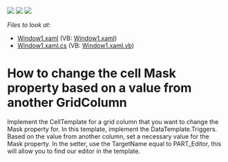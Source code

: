 <!-- default badges list -->
![](https://img.shields.io/endpoint?url=https://codecentral.devexpress.com/api/v1/VersionRange/128648887/10.1.7%2B)
[![](https://img.shields.io/badge/Open_in_DevExpress_Support_Center-FF7200?style=flat-square&logo=DevExpress&logoColor=white)](https://supportcenter.devexpress.com/ticket/details/E2583)
[![](https://img.shields.io/badge/📖_How_to_use_DevExpress_Examples-e9f6fc?style=flat-square)](https://docs.devexpress.com/GeneralInformation/403183)
<!-- default badges end -->
<!-- default file list -->
*Files to look at*:

* [Window1.xaml](./CS/WpfApplication5/Window1.xaml) (VB: [Window1.xaml](./VB/WpfApplication5/Window1.xaml))
* [Window1.xaml.cs](./CS/WpfApplication5/Window1.xaml.cs) (VB: [Window1.xaml.vb](./VB/WpfApplication5/Window1.xaml.vb))
<!-- default file list end -->
# How to change the cell Mask property based on a value from another GridColumn


<p>Implement the CellTemplate for a grid column that you want to change the Mask property for. In this template, implement the  DataTemplate.Triggers. Based on the value from another column, set a necessary value for the Mask property. In the setter, use the TargetName equal to PART_Editor, this will allow you to find our editor in the template.</p>

<br/>


